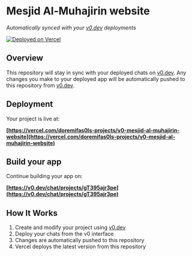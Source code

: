 # Mesjid Al-Muhajirin website

*Automatically synced with your [v0.dev](https://v0.dev) deployments*

[![Deployed on Vercel](https://img.shields.io/badge/Deployed%20on-Vercel-black?style=for-the-badge&logo=vercel)](https://vercel.com/doremifas0ls-projects/v0-mesjid-al-muhajirin-website)

## Overview

This repository will stay in sync with your deployed chats on [v0.dev](https://v0.dev).
Any changes you make to your deployed app will be automatically pushed to this repository from [v0.dev](https://v0.dev).

## Deployment

Your project is live at:

**[https://vercel.com/doremifas0ls-projects/v0-mesjid-al-muhajirin-website](https://vercel.com/doremifas0ls-projects/v0-mesjid-al-muhajirin-website)**

## Build your app

Continue building your app on:

**[https://v0.dev/chat/projects/gT395ajr3pe](https://v0.dev/chat/projects/gT395ajr3pe)**

## How It Works

1. Create and modify your project using [v0.dev](https://v0.dev)
2. Deploy your chats from the v0 interface
3. Changes are automatically pushed to this repository
4. Vercel deploys the latest version from this repository
